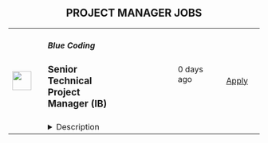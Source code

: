 <div align="center"><h2>PROJECT MANAGER JOBS</h2></div><table><tr>
                <td width="100" height="100" rowspan="2">
                    <img src="https://lever-client-logos.s3.us-west-2.amazonaws.com/3c1d9ac7-6738-46c5-b6ca-a35fa2a0df57-1666278594128.png" width="38px" height="auto">
                </td>
                <td width="300">
                    <h5>Blue Coding</h5>
                    <h3>Senior  Technical Project Manager (IB)</h3>
                </td>
                <td width="300">
                    <code></code>
                </td>
                <td width="200">
                <text>0 days ago</text>
                </td>
                <td width="100" rowspan="2">
                <a href="https://jobs.lever.co/bluecoding/627d69ab-459b-4afd-8def-8b2df53fd97d" align="right" target="_blank">Apply</a>
                </td>
            </tr>
            <tr>
                <td colspan="3">
                <details><summary>Description</summary>
                <div><i style="font-size: 18px">Do you want to earn a salary in USD?&nbsp;</i></div><div><i style="font-size: 18px">Would you like to work from wherever you want?</i></div><div><i style="font-size: 18px">Would you like to be a part of the leading next-gen software developers?&nbsp;</i></div><div><br></div><div><b style="font-size: 24px">Hi, you finally found us!</b><span style="font-size: 24px">&nbsp;</span></div><div><br></div><div><b style="font-size: 24px">Why work at Blue Coding?</b><span style="font-size: 24px">&nbsp;</span></div><div><br></div><div>At Blue Coding we specialize in hiring excellent developers and amazing people from all over Latin America and other parts of the world. For the past 9 years, we’ve helped cutting-edge companies in the United States and Canada -both large and small, build great development teams and develop great products. Online shops, digital agencies, SaaS providers, and software consulting firms are a few of our clients. Our team of over 100 engineers is distributed in more than 10 countries across the Americas. We are a fully remote company working with a wide array of technologies and have expertise in every stage of the software development process.&nbsp;&nbsp;</div><div><br></div><div>Our team is highly connected, united, and culturally diverse, and our collaborators are involved in many initiatives around the world, from wildlife preservation to volunteering at local charities. We also participate in group activities like movie nights, trivia, and meme competitions. We stand for honesty, fairness, respect, efficiency, hard work, and cooperation.</div><div><br></div><div><b style="font-size: 24px">What are we looking for?</b></div><div><br></div><div>We are looking for a <b>Technical Project Manager</b> to support our client's Technology Organization. Our client drives cross-functional alignment, creates process efficiencies, and delivers large-scale strategic initiatives in a rapidly growing Legal Technology space.</div><div><span style="font-size: 10pt">&nbsp;</span></div><div><span style="font-size: 10pt">The ideal candidate will join a team of technical project and program managers who focus on driving&nbsp;business-critical initiatives across the product development organization. You will be a strong self-starter and, therefore, able to drill into business data and technical trade-offs to identify clear direction and focus for your tasks, projects, and programs. You know how to continue to move forward in the face of ambiguity&nbsp;and imperfect knowledge.&nbsp;</span></div><div><span style="font-size: 10pt">You will have experience working with multiple partners across an organization and are skilled at building&nbsp;and maintaining relationships. You’ll demonstrate a successful track record leading medium to large&nbsp;projects using agile methodologies. You’ll be able to thrive and succeed in an entrepreneurial&nbsp;environment and not be hindered by ambiguity or competing priorities. You show good judgment, making&nbsp;trade-offs between immediate and long-term business needs.&nbsp;</span></div><div><br></div><div><b style="font-size: 24px">What's unique about this job?</b></div><div><br></div><div>Our client is a new media company based in El Segundo, California, United States, that operates online media, community, and e-commerce sites in vertical markets. The company also develops and licenses internet software and social media applications.</div><div><br></div><div>They’ve grown to become the leading digital franchise focused on large vertical markets, headlined by their current focus on the Health and Legal markets.</div><div><br></div><div>Their unique and focused approach scales rapidly, drives consistent growth and enables rapid innovation to meet their users' and commercial partners' evolving needs. This approach also enables them to unlock new market segments quickly and efficiently.</div><div><br></div><div><br></div><h3>Here are some of the exciting day-to-day challenges you will face in this role:</h3><li>Drive end-to-end program planning and execution across multi-disciplinary teams</li><li>Support strategic cross-functional planning, leading discovery and prioritization by closely&nbsp;collaborating with product and engineering leads to develop program plans&nbsp;</li><li>Partner with product and engineering to develop project milestones, track progress, handle&nbsp;cross-team dependencies, resource planning, mitigate risks and run effective communications&nbsp;</li><li>Proactively identify and remove impediments to drive momentum and progress. Identify&nbsp;</li><li>communication gaps, lead issue resolution and provide support to teams balancing competing&nbsp;priorities&nbsp;</li><li>Work closely with stakeholders and product managers to ensure that requirements are translated&nbsp;to the technology requirements that subsequently drive the execution of software development&nbsp;from design through successful deployment and adoption.&nbsp;</li><li>Collaborate to define the technical architecture of solutions for services and support technical&nbsp;implementation and integration efforts.&nbsp;</li><li>Document project plans for cross-team initiatives and drive on-schedule delivery of results&nbsp;</li><li>Contribute to the definition, development and tracking of product and team metrics and&nbsp;operational improvements&nbsp;</li><li>Drive consistent, high-quality project management practices by creating and maintaining a&nbsp;repository of templates and best practices&nbsp;</li><li>Communicate project risks, progress, launches and retrospectives across all stakeholders and&nbsp;teams – consistently and transparently&nbsp;</li>,<h3>You will shine if you have these:</h3><li>5+ years of experience in technical program management working directly with software&nbsp;engineering teams&nbsp;</li><li>5+ years of experience working at a technology company, preferably within a SaaS model&nbsp;</li><li>3+ years of experience leading software development projects with schedules and deadlines&nbsp;</li><li>Direct experience using iterative or agile methodologies&nbsp;</li><li>Proven track record of successful program delivery and handling complex initiatives across a&nbsp;variety of cross-functional teams&nbsp;</li><li>Must have experience using project planning, road mapping and issue tracking tools - JIRA,&nbsp;Confluence, Smartsheet, Roadmunk&nbsp;</li><li>BS/BA degree required, preferably in computer science or technical disciplines</li>,<h3>It doesn't hurt if you also have:</h3><li>Scrum Master, Scaled Agilist, or PMP Certification&nbsp;</li><li>Experience working cross-functionally with product management, design, engineering,&nbsp;marketing, customer support and operations&nbsp;</li><li>Experience owning program strategy, end-to-end delivery, and communicating results to senior&nbsp;leadership&nbsp;</li>,<h3>Here are some of the perks we offer you:</h3><li>Salary in USD</li><li>Flexible schedule (within US Time zones)</li><li>Benefits Package</li><li>100% remote</li><li>Long-term and full-time</li><div><b style="font-size: 24px">Hey, you are still here!</b><span style="font-size: 24px">&nbsp;</span></div><div><br></div><div>So, let us ask a few questions. Do you like working in a friendly environment? Are you fluent in English? Do you have a strong work ethic, are detail-oriented and have an ownership mentality? And most importantly do you love music and puppies? If so, then what are you waiting for? Come join our team and become part of this awesome company! We will be expecting you.</div>
                </details>
                </td>
            </tr></table>
